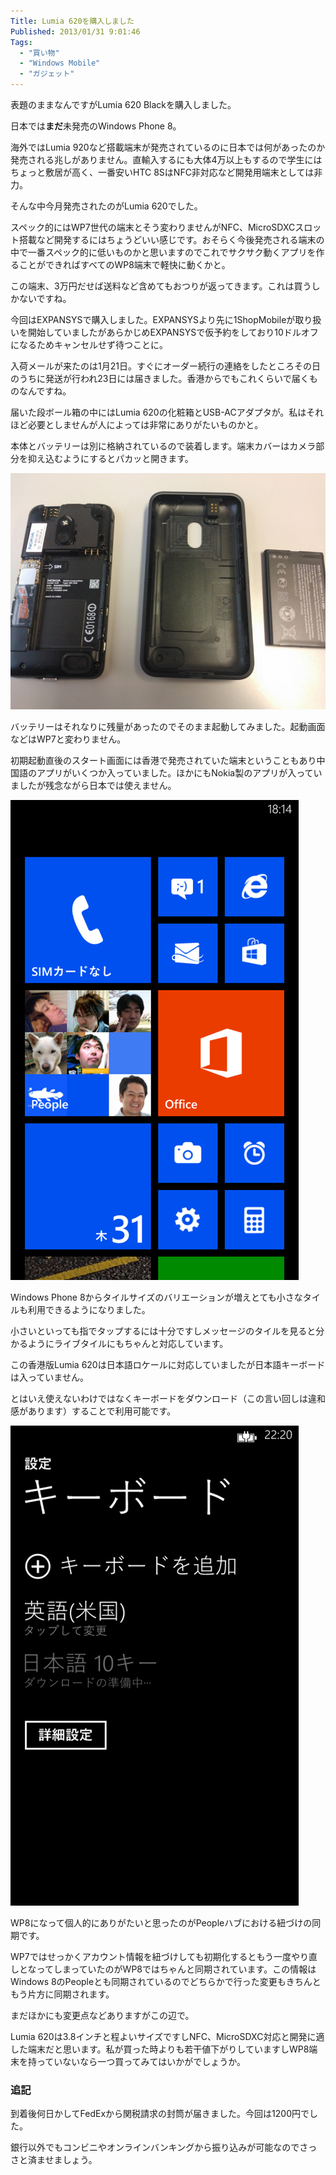 ```yaml
---
Title: Lumia 620を購入しました
Published: 2013/01/31 9:01:46
Tags:
  - "買い物"
  - "Windows Mobile"
  - "ガジェット"
---
```

表題のままなんですがLumia 620 Blackを購入しました。

日本では**まだ**未発売のWindows Phone 8。

海外ではLumia 920など搭載端末が発売されているのに日本では何があったのか発売される兆しがありません。直輸入するにも大体4万以上もするので学生にはちょっと敷居が高く、一番安いHTC 8SはNFC非対応など開発用端末としては非力。

そんな中今月発売されたのがLumia 620でした。

スペック的にはWP7世代の端末とそう変わりませんがNFC、MicroSDXCスロット搭載など開発するにはちょうどいい感じです。おそらく今後発売される端末の中で一番スペック的に低いものかと思いますのでこれでサクサク動くアプリを作ることができればすべてのWP8端末で軽快に動くかと。

この端末、3万円だせば送料など含めてもおつりが返ってきます。これは買うしかないですね。

今回はEXPANSYSで購入しました。EXPANSYSより先に1ShopMobileが取り扱いを開始していましたがあらかじめEXPANSYSで仮予約をしており10ドルオフになるためキャンセルせず待つことに。

入荷メールが来たのは1月21日。すぐにオーダー続行の連絡をしたところその日のうちに発送が行われ23日には届きました。香港からでもこれくらいで届くものなんですね。

届いた段ボール箱の中にはLumia 620の化粧箱とUSB-ACアダプタが。私はそれほど必要としませんが人によっては非常にありがたいものかと。

本体とバッテリーは別に格納されているので装着します。端末カバーはカメラ部分を抑え込むようにするとパカッと開きます。

![](20140127002946.jpg) 

バッテリーはそれなりに残量があったのでそのまま起動してみました。起動画面などはWP7と変わりません。

初期起動直後のスタート画面には香港で発売されていた端末ということもあり中国語のアプリがいくつか入っていました。ほかにもNokia製のアプリが入っていましたが残念ながら日本では使えません。

![](20140127003001.png) 

Windows Phone 8からタイルサイズのバリエーションが増えとても小さなタイルも利用できるようになりました。

小さいといっても指でタップするには十分ですしメッセージのタイルを見ると分かるようにライブタイルにもちゃんと対応しています。

この香港版Lumia 620は日本語ロケールに対応していましたが日本語キーボードは入っていません。

とはいえ使えないわけではなくキーボードをダウンロード（この言い回しは違和感があります）することで利用可能です。

![](20140127003016.png) 

WP8になって個人的にありがたいと思ったのがPeopleハブにおける紐づけの同期です。

WP7ではせっかくアカウント情報を紐づけしても初期化するともう一度やり直しとなってしまっていたのがWP8ではちゃんと同期されています。この情報はWindows 8のPeopleとも同期されているのでどちらかで行った変更もきちんともう片方に同期されます。

まだほかにも変更点などありますがこの辺で。

Lumia 620は3.8インチと程よいサイズですしNFC、MicroSDXC対応と開発に適した端末だと思います。私が買った時よりも若干値下がりしていますしWP8端末を持っていないなら一つ買ってみてはいかがでしょうか。

### 追記

到着後何日かしてFedExから関税請求の封筒が届きました。今回は1200円でした。

銀行以外でもコンビニやオンラインバンキングから振り込みが可能なのでさっさと済ませましょう。